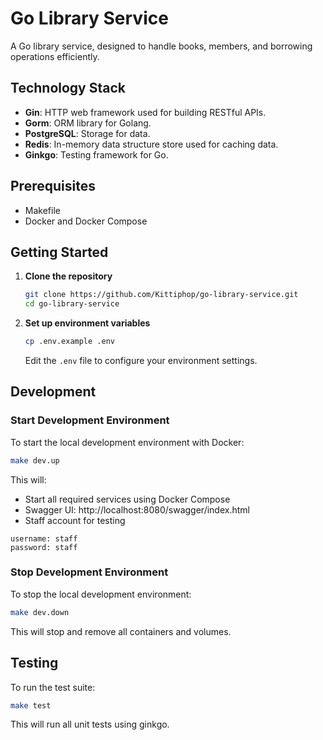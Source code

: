 # Go Library Service

A Go library service, designed to handle books, members, and borrowing operations efficiently.

## Technology Stack

- **Gin**: HTTP web framework used for building RESTful APIs.
- **Gorm**: ORM library for Golang.
- **PostgreSQL**: Storage for data.
- **Redis**: In-memory data structure store used for caching data.
- **Ginkgo**: Testing framework for Go.

## Prerequisites

- Makefile
- Docker and Docker Compose

## Getting Started

1. **Clone the repository**

   ```bash
   git clone https://github.com/Kittiphop/go-library-service.git
   cd go-library-service
   ```

2. **Set up environment variables**
   ```bash
   cp .env.example .env
   ```
   Edit the `.env` file to configure your environment settings.

## Development

### Start Development Environment

To start the local development environment with Docker:

```bash
make dev.up
```

This will:

- Start all required services using Docker Compose
- Swagger UI: http://localhost:8080/swagger/index.html
- Staff account for testing

```
username: staff
password: staff
```

### Stop Development Environment

To stop the local development environment:

```bash
make dev.down
```

This will stop and remove all containers and volumes.

## Testing

To run the test suite:

```bash
make test
```

This will run all unit tests using ginkgo.
